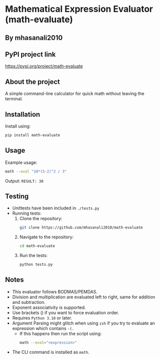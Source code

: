 # Mathematical Expression Evaluator (math-evaluate)
## By mhasanali2010

## PyPI project link
https://pypi.org/project/math-evaluate

## About the project
A simple command-line calculator for quick math without leaving the terminal.
## Installation
Install using:
```bash
pip install math-evaluate
```

## Usage
Example usage:
```bash
math --eval "10*(5-2)^2 / 3"
```
Output: `RESULT: 30`

## Testing
- Unittests have been included in `./tests.py`
- Running tests:
    1. Clone the repository:
        ```bash
        git clone https://github.com/mhasanali2010/math-evaluate
        ```
    2. Navigate to the repository:
        ```bash
        cd math-evaluate
        ```
    3. Run the tests:
        ```bash
        python tests.py
        ```

## Notes
- This evaluator follows BODMAS/PEMDAS.
- Division and multiplication are evaluated left to right, same for addition and subtraction.
- Exponent associativity is supported.
- Use brackets () if you want to force evaluation order.
- Requires `Python 3.10` or later.
- Argument Parsing might glitch when using `zsh` if you try to evaluate an expression which contains `-(`.
    - If this happens then run the script using:
        ```bash
        math --eval="<expression>"
        ```
- The CLI command is installed as `math`.

